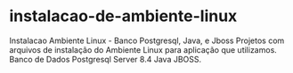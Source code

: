 # instalacao-de-ambiente-linux
Instalacao Ambiente Linux - Banco Postgresql, Java, e Jboss
Projetos com arquivos de instalação do Ambiente Linux para aplicação que utilizamos.
Banco de Dados Postgresql Server 8.4
Java
JBOSS.
